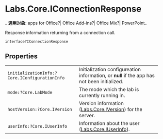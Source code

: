 
# Labs.Core.IConnectionResponse

 _ **適用対象:** apps for Office?| Office Add-ins?| Office Mix?| PowerPoint_

Response information returning from a connection call.

```
interface?IConnectionResponse
```


## Properties


|||
|:-----|:-----|
| `initializationInfo:?Core.IConfigurationInfo`|Initialization configureation information, or  **null** if the app has not been initialized.|
| `mode:?Core.LabMode`|The mode which the lab is currently running in.|
| `hostVersion:?Core.IVersion`|Version information ([Labs.Core.IVersion](../../reference/office-mix/labs.core.iversion.md)) for the server.|
| `userInfo:?Core.IUserInfo`|Information about the user ([Labs.Core.IUserInfo](../../reference/office-mix/labs.core.iuserinfo.md)).|
